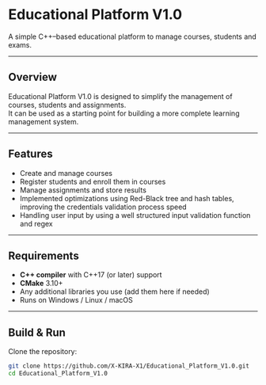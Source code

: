 # Educational Platform V1.0

A simple C++–based educational platform to manage courses, students and exams.

---

##  Overview
Educational Platform V1.0 is designed to simplify the management of courses,
students and assignments.  
It can be used as a starting point for building a more complete learning
management system.

---

##  Features
- Create and manage courses
- Register students and enroll them in courses
- Manage assignments and store results
- Implemented optimizations using Red-Black tree and hash tables, improving
the credentials validation process speed
- Handling user input by using a well structured input validation function and regex

---

##  Requirements
- **C++ compiler** with C++17 (or later) support  
- **CMake** 3.10+  
- Any additional libraries you use (add them here if needed)  
- Runs on Windows / Linux / macOS

---

##  Build & Run

Clone the repository:
```bash
git clone https://github.com/X-KIRA-X1/Educational_Platform_V1.0.git
cd Educational_Platform_V1.0
